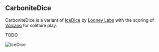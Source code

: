 CarboniteDice
-------------

CarboniteDice is a variant of [IceDice](http://www.looneylabs.com/games/icedice) by [Looney Labs](http://www.looneylabs.com) with the scoring of [Volcano](http://www.wunderland.com/WTS/Kristin/Games/Volcano.html) for solitaire play.

TODO

![IceDice](http://www.looneylabs.com/sites/default/files/IceDice2.jpg)

